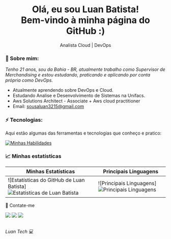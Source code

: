 <h1 align='center'>
  Olá, eu sou Luan Batista!
  <br/>
  Bem-vindo à minha página do GitHub :)
</h1>

<p align='center'>
  Analista Cloud | DevOps
</p>

### 👾 Sobre mim:

<p>
  <em>
    Tenho 21 anos, sou da Bahia - BR, atualmente trabalho como Supervisor de Merchandising e estou estudando, praticando e aplicando por conta própria como DevOps.
  </em>
</p>

- Atualmente aprendendo sobre DevOps e Cloud.
- Estudando Analise e Desenvolvimento de Sistemas na Unifacs.
- Aws Solutions Architect - Associate + Aws cloud practitioner
- Email: sousaluan3215@gmail.com

### ⚡ Tecnologias:

Aqui estão algumas das ferramentas e tecnologias que conheço e pratico:

[![Minhas Habilidades](https://skillicons.dev/icons?i=docker,nodejs,kubernetes,aws,ansible,jenkins,nginx)](https://skillicons.dev)

### 📈 Minhas estatísticas

| Minhas Estatísticas                                                                                                                                              | Principais Linguagens                                                                                                                                                                      |
| ----------------------------------------------------------------------------------------------------------------------------------------------------------------- | ------------------------------------------------------------------------------------------------------------------------------------------------------------------------------------------- |
| ![Estatísticas do GitHub de Luan Batista]![Estatísticas de Luan Batista](https://github-readme-stats.vercel.app/api?username=LuanBatistaa&show_icons=true&hide_border=true&count_private=true&theme=jolly)| ![Principais Linguagens]![Principais Linguagens](https://github-readme-stats.vercel.app/api/top-langs/?username=LuanBatistaa&langs_count=10&count_private=true&hide_border=true&theme=jolly&layout=compact) |

💬 Contate-me

<div>
  <a href="https://www.linkedin.com/in/luanbatistadev3215/" target="_blank"><img src="https://img.shields.io/badge/-LinkedIn-%230077B5?style=for-the-badge&logo=linkedin&logoColor=white" target="_blank"></a>
  <a href = "mailto:Sousaluan3215@gmail.com"><img src="https://img.shields.io/badge/-Gmail-%23333?style=for-the-badge&logo=gmail&logoColor=white" target="_blank"></a>
  <a href="https://www.instagram.com/luan_batista.s" target="_blank"><img src="https://img.shields.io/badge/-Instagram-%23E4405F?style=for-the-badge&logo=instagram&logoColor=white" target="_blank"></a>


</div>
<br>
<p><spam style="font-style:italic">Luan Tech 💻</spam></p>
